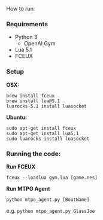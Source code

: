 How to run:

### Requirements

* Python 3
  * OpenAI Gym
* Lua 5.1
* FCEUX

### Setup

**OSX:**

    brew install fceux
    brew install lua@5.1
    luarocks-5.1 install luasocket

**Ubuntu:**

    sudo apt-get install fceux
    sudo apt-get install lua5.1
    sudo luarocks install luasocket

### Running the code:

**Run FCEUX**

`fceux --loadlua gym.lua [game.nes]`

**Run MTPO Agent**

`python mtpo_agent.py [BoutName]`

e.g. `python mtpo_agent.py GlassJoe`

